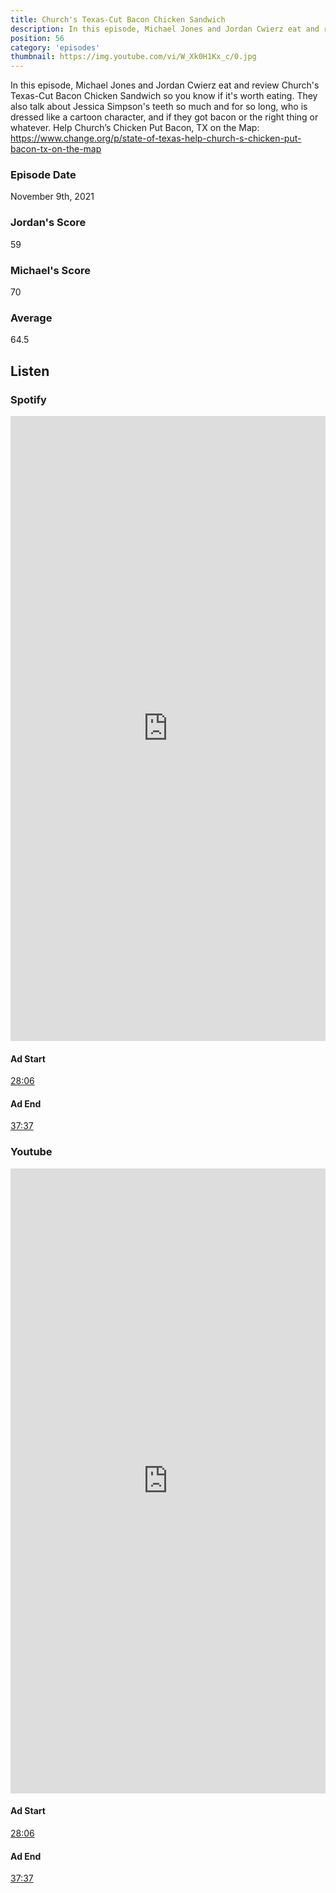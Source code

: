 ```yaml
---
title: Church's Texas-Cut Bacon Chicken Sandwich
description: In this episode, Michael Jones and Jordan Cwierz eat and review Church's Texas-Cut Bacon Chicken Sandwich so you know if it's worth eating.
position: 56
category: 'episodes'
thumbnail: https://img.youtube.com/vi/W_Xk0H1Kx_c/0.jpg
---
```


In this episode, Michael Jones and Jordan Cwierz eat and review Church's Texas-Cut Bacon Chicken Sandwich so you know if it's worth eating. They also talk about Jessica Simpson's teeth so much and for so long, who is dressed like a cartoon character, and if they got bacon or the right thing or whatever. Help Church’s Chicken Put Bacon, TX on the Map: https://www.change.org/p/state-of-texas-help-church-s-chicken-put-bacon-tx-on-the-map

### Episode Date

November 9th, 2021

### Jordan's Score

59

### Michael's Score

70

### Average

64.5

## Listen

### Spotify

<iframe 
    src="https://open.spotify.com/embed-podcast/episode/6DOKT3lFzRffHYDqTzDmm9" 
    loading="lazy" 
    style="border: 0; width: 100%; height: 25vh;" allow="encrypted-media"
></iframe>

#### Ad Start

[28:06](https://open.spotify.com/episode/6DOKT3lFzRffHYDqTzDmm9?t=1686)

#### Ad End

[37:37](https://open.spotify.com/episode/6DOKT3lFzRffHYDqTzDmm9?t=2257)

### Youtube

<iframe 
    src="https://www.youtube.com/embed/W_Xk0H1Kx_c" 
    loading="lazy" 
    style="border: 0; width: 100%; height: 25vh;"  
    title="YouTube video player" 
    frameborder="0" 
    allow="accelerometer; autoplay; clipboard-write; encrypted-media; gyroscope; picture-in-picture"
></iframe>

#### Ad Start

[28:06](https://youtu.be/W_Xk0H1Kx_c?t=1686)


#### Ad End

[37:37](https://youtu.be/W_Xk0H1Kx_c?t=2257)
